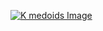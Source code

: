 [![K medoids Image](https://user-images.githubusercontent.com/78029145/135757769-7e8ade3c-2641-40aa-89da-9643587d066a.jpeg)](https://drive.google.com/file/d/1JSovOhbEI8pgHoY5NXoZW4lXt3IouK6j/view?usp=sharing)
